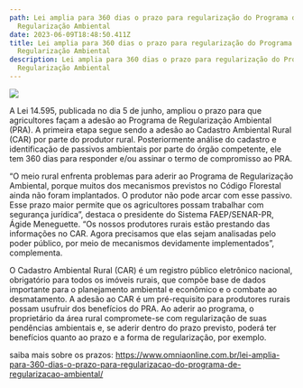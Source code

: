 ```yaml
---
path: Lei amplia para 360 dias o prazo para regularização do Programa de
  Regularização Ambiental
date: 2023-06-09T18:48:50.411Z
title: Lei amplia para 360 dias o prazo para regularização do Programa de
  Regularização Ambiental
description: Lei amplia para 360 dias o prazo para regularização do Programa de
  Regularização Ambiental
---
```

<!--StartFragment-->

![](https://cdn.omniaonline.com.br/wp-content/uploads/2023/06/Site-Linkedlin-Facebook-8-1.png)

A Lei 14.595, publicada no dia 5 de junho, ampliou o prazo para que agricultores façam a adesão ao Programa de Regularização Ambiental (PRA). A primeira etapa segue sendo a adesão ao Cadastro Ambiental Rural (CAR) por parte do produtor rural. Posteriormente análise do cadastro e identificação de passivos ambientais por parte do órgão competente, ele tem 360 dias para responder e/ou assinar o termo de compromisso ao PRA.

“O meio rural enfrenta problemas para aderir ao Programa de Regularização Ambiental, porque muitos dos mecanismos previstos no Código Florestal ainda não foram implantados. O produtor não pode arcar com esse passivo. Esse prazo maior permite que os agricultores possam trabalhar com segurança jurídica”, destaca o presidente do Sistema FAEP/SENAR-PR, Ágide Meneguette. “Os nossos produtores rurais estão prestando das informações no CAR. Agora precisamos que elas sejam analisadas pelo poder público, por meio de mecanismos devidamente implementados”, complementa.

O Cadastro Ambiental Rural (CAR) é um registro público eletrônico nacional, obrigatório para todos os imóveis rurais, que compõe base de dados importante para o planejamento ambiental e econômico e o combate ao desmatamento. A adesão ao CAR é um pré-requisito para produtores rurais possam usufruir dos benefícios do PRA. Ao aderir ao programa, o proprietário da área rural compromete-se com regularização de suas pendências ambientais e, se aderir dentro do prazo previsto, poderá ter benefícios quanto ao prazo e a forma de regularização, por exemplo.

saiba mais sobre os prazos: https://www.omniaonline.com.br/lei-amplia-para-360-dias-o-prazo-para-regularizacao-do-programa-de-regularizacao-ambiental/

<!--EndFragment-->